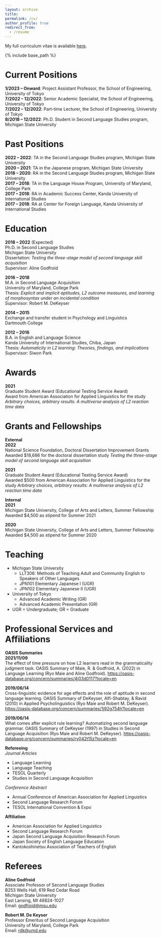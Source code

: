 ```yaml
---
layout: archive
title:
permalink: /cv/
author_profile: true
redirect_from:
  - /resume
---
```


My full curriculum vitae is available [here](https://github.com/maieryo/research/blob/CV/CV_RyoMaie.pdf).

{% include base_path %}

Current Positions
======
<b>1/2023 – Onward</b>: Project Assistant Professor, the School of Engineering, University of Tokyo<br>
<b>7/2022 – 12/2022</b>: Senior Academic Specialist, the School of Engineering, University of Tokyo<br>
<b>7/2022 – 12/2022</b>: Part-time Lecturer, the School of Engineering, University of Tokyo<br>
<b>8/2018 – 12/2022</b>: Ph.D. Student in Second Language Studies program, Michigan State University<br>

Past Positions
======
<b>2022 – 2022</b>: TA in the Second Language Studies program, Michigan State University<br>
<b>2020 – 2021</b>: TA in the Japanese program, Michigan State University<br>
<b>2018 – 2020</b>: RA in the Second Language Studies program, Michigan State University<br>
<b>2017 – 2018</b>: TA in the Language House Program, University of Maryland, College Park<br>
<b>2017 – 2018</b>: RA in Academic Success Center, Kanda University of International Studies<br>
<b>2017 – 2018</b>: RA at Center for Foreign Language, Kanda University of International Studies<br>

Education
======
<b>2018 – 2022</b> (Expected)<br>
Ph.D. in Second Language Studies<br>
Michigan State University<br>
Dissertation: <i>Testing the three-stage model of second language skill acquisition</i><br>
Supervisor: Aline Godfroid<br>

<b>2016 – 2018</b><br>
M.A. in Second Language Acquisition<br>
University of Maryland, College Park<br>
Thesis: <i>Explicit and implicit aptitudes, L2 outcome measures, and learning of morphosyntax under an incidental condition</i><br>
Supervisor: Robert M. DeKeyser

<b>2014 – 2015</b><br>
Exchange and transfer student in Psychology and Linguistics<br>
Dartmouth College<br>

<b>2012 – 2016</b><br>
B.A. in English and Language Science<br>
Kanda University of International Studies, Chiba, Japan<br>
Thesis: <i>Automaticity in L2 learning: Theories, findings, and implications</i><br>
Supervisor: Siwon Park<br>

Awards
======
<b>2021</b><br>
Graduate Student Award (Educational Testing Service Award)<br>
Award from American Association for Applied Linguistics for the study <i>Arbitrary choices, arbitrary results: A multiverse analysis of L2 reaction time data</i><br>

Grants and Fellowships
======
<b>External</b><br>
<b>2022</b><br>
National Science Foundation, Doctoral Dissertation Improvement Grants<br>
Awarded $18,686 for the doctoral dissertation study <i>Testing the three-stage model of second language skill acquisition</i><br>

<b>2021</b><br>
Graduate Student Award (Educational Testing Service Award)<br>
Awarded $500 from American Association for Applied Linguistics for the study <i>Arbitrary choices, arbitrary results: A multiverse analysis of L2 reaction time data</i><br>

<b>Internal</b><br>
<b>2021</b><br>
Michigan State University, College of Arts and Letters, Summer Fellowship<br>
Awarded $4,500 as stipend for Summer 2021<br>

<b>2020</b><br>
Michigan State University, College of Arts and Letters, Summer Fellowship<br>
Awarded $4,500 as stipend for Summer 2020<br>

Teaching
======
* Michigan State University
  * LLT306: Methods of Teaching Adult and Community English to Speakers of Other Languages
  * JPN101 Elementary Japanese I (UGR)
  * JPN102 Elementary Japanese II (UGR)
* University of Tokyo
  * Advanced Academic Writing (GR)
  * Advanced Academic Presentation (GR)
* UGR = Undergraduate; GR = Graduate


Professional Services and Affiliations
======
<b>OASIS Summaries</b><br>
<b>2021/11/09</b><br>
The effect of time pressure on how L2 learners read in the grammaticality judgment task. OASIS Summary of Maie, R. & Godfroid, A. (2022) in Language Learning (Ryo Maie and Aline Godfroid). https://oasis-database.org/concern/summaries/4j03d0117?locale=en<br>

<b>2019/06/14</b><br>
Cross-linguistic evidence for age effects and the role of aptitude in second language learning. OASIS Summary of DeKeyser, Alfi-Shabtay, & Ravid (2010) in Applied Psycholinguistics (Ryo Maie and Robert M. DeKeyser). https://oasis-database.org/concern/summaries/1j92g754h?locale=en<br>

<b>2019/06/14</b><br>
What comes after explicit rule learning? Automatizing second language grammar. OASIS Summary of DeKeyser (1997) in Studies in Second Language Acquisition (Ryo Maie and Robert M. DeKeyser). https://oasis-database.org/concern/summaries/rv042t15z?locale=en<br>

<b>Refereeing</b><br>
<i>Journal Articles</i><br>
* Language Learning
* Language Teaching
* TESOL Quarterly
* Studies in Second Language Acquisition

<i>Conference Abstract</i><br>
* Annual Conference of American Association for Applied Linguistics
* Second Language Research Forum
* TESOL International Convention & Expo

<b>Affiliation</b><br>
* American Association for Applied Linguistics
* Second Language Research Forum
* Japan Second Language Acquisition Research Forum
* Japan Society of English Language Education
* Kantokoshinetsu Association of Teachers of English

Referees
======
<b>Aline Godfroid</b><br>
Associate Professor of Second Language Studies<br>
B253 Wells Hall, 619 Red Cedar Road<br>
Michigan State University<br>
East Lansing, MI 48824-1027<br>
Email: godfroid@msu.edu<br>

<b>Robert M. De Keyser</b><br>
Professor Emeritus of Second Language Acquisition<br>
University of Maryland, College Park<br>
Email: rdk@umd.edu<br>
